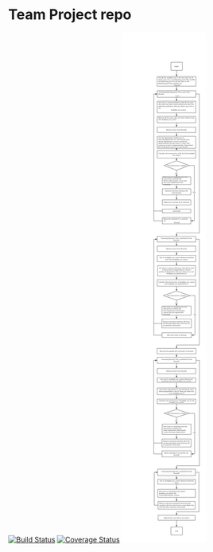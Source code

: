 # Team Project repo
[![Build Status](https://travis-ci.com/gcivil-nyu-org/fall2019-cs-gy-6063-team-stellar.svg?branch=develop)](https://travis-ci.com/gcivil-nyu-org/fall2019-cs-gy-6063-team-stellar)
[![Coverage Status](https://coveralls.io/repos/github/gcivil-nyu-org/fall2019-cs-gy-6063-team-stellar/badge.svg?branch=develop)](https://coveralls.io/github/gcivil-nyu-org/fall2019-cs-gy-6063-team-stellar?branch=develop)
![Image](Lunchninja_Algorithm.jpg)
